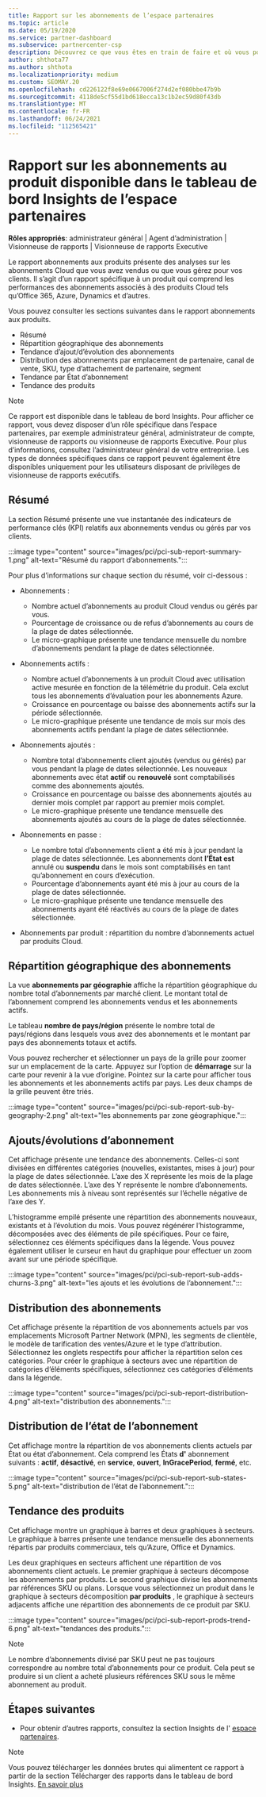 ```yaml
---
title: Rapport sur les abonnements de l’espace partenaires
ms.topic: article
ms.date: 05/19/2020
ms.service: partner-dashboard
ms.subservice: partnercenter-csp
description: Découvrez ce que vous êtes en train de faire et où vous pouvez améliorer en ce qui concerne les abonnements Cloud que vous vendez ou gérez pour vos clients.
author: shthota77
ms.author: shthota
ms.localizationpriority: medium
ms.custom: SEOMAY.20
ms.openlocfilehash: cd226122f8e69e0667006f274d2ef080bbe47b9b
ms.sourcegitcommit: 4118de5cf55d1bd618ecca13c1b2ec59d80f43db
ms.translationtype: MT
ms.contentlocale: fr-FR
ms.lasthandoff: 06/24/2021
ms.locfileid: "112565421"
---
```

# <a name="product-subscriptions-report-available-from-the-partner-center-insights-dashboard"></a>Rapport sur les abonnements au produit disponible dans le tableau de bord Insights de l’espace partenaires

**Rôles appropriés**: administrateur général | Agent d’administration | Visionneuse de rapports | Visionneuse de rapports Executive

Le rapport abonnements aux produits présente des analyses sur les abonnements Cloud que vous avez vendus ou que vous gérez pour vos clients. Il s’agit d’un rapport spécifique à un produit qui comprend les performances des abonnements associés à des produits Cloud tels qu’Office 365, Azure, Dynamics et d’autres.

Vous pouvez consulter les sections suivantes dans le rapport abonnements aux produits.

- Résumé
- Répartition géographique des abonnements
- Tendance d’ajout/d’évolution des abonnements
- Distribution des abonnements par emplacement de partenaire, canal de vente, SKU, type d’attachement de partenaire, segment
- Tendance par État d’abonnement
- Tendance des produits

 > [!NOTE]
 > Ce rapport est disponible dans le tableau de bord Insights. Pour afficher ce rapport, vous devez disposer d’un rôle spécifique dans l’espace partenaires, par exemple administrateur général, administrateur de compte, visionneuse de rapports ou visionneuse de rapports Executive. Pour plus d’informations, consultez l’administrateur général de votre entreprise. Les types de données spécifiques dans ce rapport peuvent également être disponibles uniquement pour les utilisateurs disposant de privilèges de visionneuse de rapports exécutifs.

## <a name="summary"></a>Résumé

La section Résumé présente une vue instantanée des indicateurs de performance clés (KPI) relatifs aux abonnements vendus ou gérés par vos clients.  

:::image type="content" source="images/pci/pci-sub-report-summary-1.png" alt-text="Résumé du rapport d’abonnements.":::

Pour plus d’informations sur chaque section du résumé, voir ci-dessous :

- Abonnements :
  - Nombre actuel d’abonnements au produit Cloud vendus ou gérés par vous.
  - Pourcentage de croissance ou de refus d’abonnements au cours de la plage de dates sélectionnée.
  - Le micro-graphique présente une tendance mensuelle du nombre d’abonnements pendant la plage de dates sélectionnée.

- Abonnements actifs :
  - Nombre actuel d’abonnements à un produit Cloud avec utilisation active mesurée en fonction de la télémétrie du produit. Cela exclut tous les abonnements d’évaluation pour les abonnements Azure.
  - Croissance en pourcentage ou baisse des abonnements actifs sur la période sélectionnée.
  - Le micro-graphique présente une tendance de mois sur mois des abonnements actifs pendant la plage de dates sélectionnée.

- Abonnements ajoutés :
  - Nombre total d’abonnements client ajoutés (vendus ou gérés) par vous pendant la plage de dates sélectionnée. Les nouveaux abonnements avec état **actif** ou **renouvelé** sont comptabilisés comme des abonnements ajoutés.
  - Croissance en pourcentage ou baisse des abonnements ajoutés au dernier mois complet par rapport au premier mois complet.
  - Le micro-graphique présente une tendance mensuelle des abonnements ajoutés au cours de la plage de dates sélectionnée.

- Abonnements en passe :
  - Le nombre total d’abonnements client a été mis à jour pendant la plage de dates sélectionnée. Les abonnements dont **l’État est** annulé ou **suspendu** dans le mois sont comptabilisés en tant qu’abonnement en cours d’exécution.  
  - Pourcentage d’abonnements ayant été mis à jour au cours de la plage de dates sélectionnée.
  - Le micro-graphique présente une tendance mensuelle des abonnements ayant été réactivés au cours de la plage de dates sélectionnée.

- Abonnements par produit : répartition du nombre d’abonnements actuel par produits Cloud.

## <a name="geographical-spread-of-subscriptions"></a>Répartition géographique des abonnements

La vue **abonnements par géographie** affiche la répartition géographique du nombre total d’abonnements par marché client. Le montant total de l’abonnement comprend les abonnements vendus et les abonnements actifs.

Le tableau **nombre de pays/région** présente le nombre total de pays/régions dans lesquels vous avez des abonnements et le montant par pays des abonnements totaux et actifs.

Vous pouvez rechercher et sélectionner un pays de la grille pour zoomer sur un emplacement de la carte. Appuyez sur l’option de **démarrage** sur la carte pour revenir à la vue d’origine. Pointez sur la carte pour afficher tous les abonnements et les abonnements actifs par pays. Les deux champs de la grille peuvent être triés.

:::image type="content" source="images/pci/pci-sub-report-sub-by-geography-2.png" alt-text="les abonnements par zone géographique.":::

## <a name="subscription-addschurns"></a>Ajouts/évolutions d’abonnement

Cet affichage présente une tendance des abonnements. Celles-ci sont divisées en différentes catégories (nouvelles, existantes, mises à jour) pour la plage de dates sélectionnée. L’axe des X représente les mois de la plage de dates sélectionnée. L’axe des Y représente le nombre d’abonnements. Les abonnements mis à niveau sont représentés sur l’échelle négative de l’axe des Y. 

L’histogramme empilé présente une répartition des abonnements nouveaux, existants et à l’évolution du mois. Vous pouvez régénérer l’histogramme, décomposées avec des éléments de pile spécifiques. Pour ce faire, sélectionnez ces éléments spécifiques dans la légende. Vous pouvez également utiliser le curseur en haut du graphique pour effectuer un zoom avant sur une période spécifique.

:::image type="content" source="images/pci/pci-sub-report-sub-adds-churns-3.png" alt-text="les ajouts et les évolutions de l’abonnement.":::

## <a name="subscription-distribution"></a>Distribution des abonnements

Cet affichage présente la répartition de vos abonnements actuels par vos emplacements Microsoft Partner Network (MPN), les segments de clientèle, le modèle de tarification des ventes/Azure et le type d’attribution. Sélectionnez les onglets respectifs pour afficher la répartition selon ces catégories. Pour créer le graphique à secteurs avec une répartition de catégories d’éléments spécifiques, sélectionnez ces catégories d’éléments dans la légende.

:::image type="content" source="images/pci/pci-sub-report-distribution-4.png" alt-text="distribution des abonnements.":::

## <a name="subscription-state-distribution"></a>Distribution de l’état de l’abonnement

Cet affichage montre la répartition de vos abonnements clients actuels par État ou état d’abonnement. Cela comprend les États **d'** abonnement suivants : **actif**, **désactivé**, en **service**, **ouvert**, **InGracePeriod**, **fermé**, etc.

:::image type="content" source="images/pci/pci-sub-report-sub-states-5.png" alt-text="distribution de l’état de l’abonnement.":::

## <a name="products-trend"></a>Tendance des produits

Cet affichage montre un graphique à barres et deux graphiques à secteurs. Le graphique à barres présente une tendance mensuelle des abonnements répartis par produits commerciaux, tels qu’Azure, Office et Dynamics.

Les deux graphiques en secteurs affichent une répartition de vos abonnements client actuels. Le premier graphique à secteurs décompose les abonnements par produits. Le second graphique divise les abonnements par références SKU ou plans. Lorsque vous sélectionnez un produit dans le graphique à secteurs décomposition **par produits** , le graphique à secteurs adjacents affiche une répartition des abonnements de ce produit par SKU.

:::image type="content" source="images/pci/pci-sub-report-prods-trend-6.png" alt-text="tendances des produits.":::

> [!NOTE]
 > Le nombre d’abonnements divisé par SKU peut ne pas toujours correspondre au nombre total d’abonnements pour ce produit. Cela peut se produire si un client a acheté plusieurs références SKU sous le même abonnement au produit.

## <a name="next-steps"></a>Étapes suivantes

- Pour obtenir d’autres rapports, consultez la section Insights de l' [espace partenaires](partner-center-insights.md).

>[!NOTE] 
> Vous pouvez télécharger les données brutes qui alimentent ce rapport à partir de la section Télécharger des rapports dans le tableau de bord Insights. [En savoir plus](pci-download-reports.md) 
